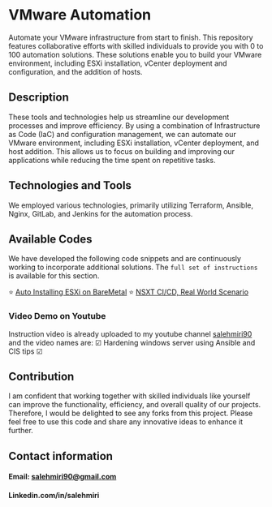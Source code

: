 # VMware Automation
Automate your VMware infrastructure from start to finish. 
This repository features collaborative efforts with skilled individuals to provide you with 0 to 100 automation solutions. These solutions enable you to build your VMware environment, including ESXi installation, vCenter deployment and configuration, and the addition of hosts.

## Description
These tools and technologies help us streamline our development processes and improve efficiency. By using a combination of Infrastructure as Code (IaC) and configuration management, we can automate our VMware environment, including ESXi installation, vCenter deployment, and host addition. This allows us to focus on building and improving our applications while reducing the time spent on repetitive tasks.

## Technologies and Tools
We employed various technologies, primarily utilizing Terraform, Ansible, Nginx, GitLab, and Jenkins for the automation process.

## Available Codes
We have developed the following code snippets and are continuously working to incorporate additional solutions. The `full set of instructions` is available for this section.

⭐ [Auto Installing ESXi on BareMetal](https://github.com/salehmiri90/VMware_Automation/tree/master/Auto_Install_ESXi)
⭐ [NSXT CI/CD, Real World Scenario](https://github.com/salehmiri90/VMware_Automation/tree/master/Automate_NSXT-CI-CD)

### Video Demo on Youtube
Instruction video is already uploaded to my youtube channel [salehmiri90](https://youtube.com/salehmiri90) and the video names are:
&#9745; Hardening windows server using Ansible and CIS tips
&#9745; 

## Contribution
I am confident that working together with skilled individuals like yourself can improve the functionality, efficiency, and overall quality of our projects. Therefore, I would be delighted to see any forks from this project. Please feel free to use this code and share any innovative ideas to enhance it further.

## Contact information
#### Email: salehmiri90@gmail.com
#### Linkedin.com/in/salehmiri
